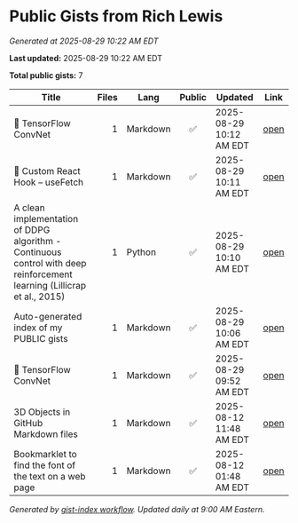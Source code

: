 # Public Gists from Rich Lewis

_Generated at 2025-08-29 10:22 AM EDT_

**Last updated:** 2025-08-29 10:22 AM EDT

**Total public gists:** 7

| Title | Files | Lang | Public | Updated | Link |
|---|---:|---|:---:|---|---|
| 🧠 TensorFlow ConvNet | 1 | Markdown | ✅ | 2025-08-29 10:12 AM EDT | [open](https://gist.github.com/RichLewis007/39c9c5bcf59037c030a84501212a0733) |
| 🔄 Custom React Hook – useFetch | 1 | Markdown | ✅ | 2025-08-29 10:11 AM EDT | [open](https://gist.github.com/RichLewis007/94dc04cd0150766bff8cd23c984843c0) |
| A clean implementation of DDPG algorithm - Continuous control with deep reinforcement learning (Lillicrap et al., 2015) | 1 | Python | ✅ | 2025-08-29 10:10 AM EDT | [open](https://gist.github.com/RichLewis007/e17ee64d75a3310518a50b3109211284) |
| Auto-generated index of my PUBLIC gists | 1 | Markdown | ✅ | 2025-08-29 10:06 AM EDT | [open](https://gist.github.com/RichLewis007/a48c0ac6b651a36724ce6314d5242c74) |
| 🧠 TensorFlow ConvNet | 1 | Markdown | ✅ | 2025-08-29 09:52 AM EDT | [open](https://gist.github.com/RichLewis007/33acea5d8a3ff20ffe01918e73551b83) |
| 3D Objects in GitHub Markdown files | 1 | Markdown | ✅ | 2025-08-12 11:48 AM EDT | [open](https://gist.github.com/RichLewis007/31093ca3c017021f1e502edd96bf89e7) |
| Bookmarklet to find the font of the text on a web page | 1 | Markdown | ✅ | 2025-08-12 01:48 AM EDT | [open](https://gist.github.com/RichLewis007/45384ad7d26361b85d8acbd2127a48fe) |

_Generated by [gist-index workflow](https://github.com/RichLewis007/gist-index). Updated daily at 9:00 AM Eastern._
